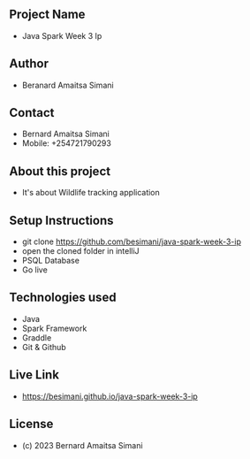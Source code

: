## Project Name
 - Java Spark Week 3 Ip

## Author
 - Beranard Amaitsa Simani

## Contact
 - Bernard Amaitsa Simani
 - Mobile: +254721790293

## About this project
 - It's about Wildlife tracking application

## Setup Instructions
 - git clone https://github.com/besimani/java-spark-week-3-ip
 - open the cloned folder in intelliJ
 - PSQL Database
 - Go live

## Technologies used
 - Java
 - Spark Framework
 - Graddle
 - Git & Github

## Live Link
 - https://besimani.github.io/java-spark-week-3-ip

## License
 - (c) 2023 Bernard Amaitsa Simani